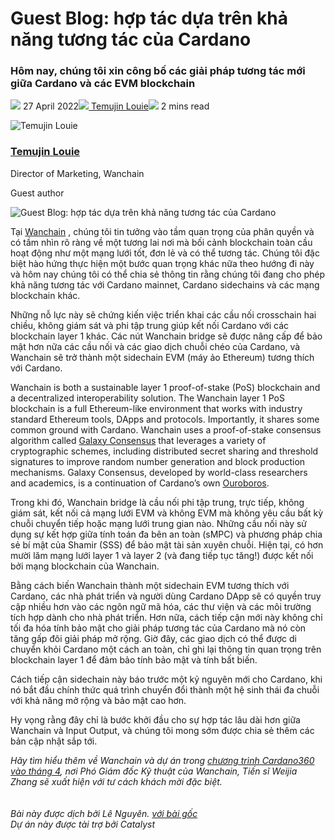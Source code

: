 # Guest Blog: hợp tác dựa trên khả năng tương tác của Cardano

### **Hôm nay, chúng tôi xin công bố các giải pháp tương tác mới giữa Cardano và các EVM blockchain**

![](img/2022-04-27-guest-blog-collaborating-on-cardano-interoperability.002.png) 27 April 2022![](img/2022-04-27-guest-blog-collaborating-on-cardano-interoperability.002.png)[ Temujin Louie](/en/blog/authors/temujin-louie/page-1/)![](img/2022-04-27-guest-blog-collaborating-on-cardano-interoperability.003.png) 2 mins read

![Temujin Louie](img/2022-04-27-guest-blog-collaborating-on-cardano-interoperability.004.jpeg)[](/en/blog/authors/temujin-louie/page-1/)

### [**Temujin Louie**](/en/blog/authors/temujin-louie/page-1/)

Director of Marketing, Wanchain

Guest author

![Guest Blog: hợp tác dựa trên khả năng tương tác của Cardano](img/2022-04-27-guest-blog-collaborating-on-cardano-interoperability.005.jpeg)

Tại [Wanchain](https://www.wanchain.org/) , chúng tôi tin tưởng vào tầm quan trọng của phân quyền và có tầm nhìn rõ ràng về một tương lai nơi mà bối cảnh blockchain toàn cầu hoạt động như một mạng lưới tốt, đơn lẻ và có thể tương tác. Chúng tôi đặc biệt hào hứng thực hiện một bước quan trọng khác nữa theo hướng đi này và hôm nay chúng tôi có thể chia sẻ thông tin rằng chúng tôi đang cho phép khả năng tương tác với Cardano mainnet, Cardano sidechains và các mạng blockchain khác.

Những nỗ lực này sẽ chứng kiến việc triển khai các cầu nối crosschain hai chiều, không giám sát và phi tập trung giúp kết nối Cardano với các blockchain layer 1 khác. Các nút Wanchain bridge sẽ được nâng cấp để bảo mật hơn nữa các cầu nối và các giao dịch chuỗi chéo của Cardano, và Wanchain sẽ trở thành một sidechain EVM (máy ảo Ethereum) tương thích với Cardano.

Wanchain is both a sustainable layer 1 proof-of-stake (PoS) blockchain and a decentralized interoperability solution. The Wanchain layer 1 PoS blockchain is a full Ethereum-like environment that works with industry standard Ethereum tools, DApps and protocols. Importantly, it shares some common ground with Cardano. Wanchain uses a proof-of-stake consensus algorithm called [Galaxy Consensus](https://www.wanchain.org/_files/ugd/9296c5_5205d584ee594e879d4b8b58048b6fac.pdf) that leverages a variety of cryptographic schemes, including distributed secret sharing and threshold signatures to improve random number generation and block production mechanisms. Galaxy Consensus, developed by world-class researchers and academics, is a continuation of Cardano’s own [Ouroboros](https://docs.cardano.org/core-concepts/ouroboros-overview).

Trong khi đó, Wanchain bridge là cầu nối phi tập trung, trực tiếp, không giám sát, kết nối cả mạng lưới EVM và không EVM mà không yêu cầu bất kỳ chuỗi chuyển tiếp hoặc mạng lưới trung gian nào. Những cầu nối này sử dụng sự kết hợp giữa tính toán đa bên an toàn (sMPC) và phương pháp chia sẻ bí mật của Shamir (SSS) để bảo mật tài sản xuyên chuỗi. Hiện tại, có hơn mười lăm mạng lưới layer 1 và layer 2 (và đang tiếp tục tăng!) được kết nối bởi mạng blockchain của Wanchain.

Bằng cách biến Wanchain thành một sidechain EVM tương thích với Cardano, các nhà phát triển và người dùng Cardano DApp sẽ có quyền truy cập nhiều hơn vào các ngôn ngữ mã hóa, các thư viện và các môi trường tích hợp dành cho nhà phát triển. Hơn nữa, cách tiếp cận mới này không chỉ tối đa hóa tính bảo mật cho giải pháp tương tác của Cardano mà nó còn tăng gấp đôi giải pháp mở rộng. Giờ đây, các giao dịch có thể được di chuyển khỏi Cardano một cách an toàn, chỉ ghi lại thông tin quan trọng trên blockchain layer 1 để đảm bảo tính bảo mật và tính bất biến.

Cách tiếp cận sidechain này báo trước một kỷ nguyên mới cho Cardano, khi nó bắt đầu chính thức quá trình chuyển đổi thành một hệ sinh thái đa chuỗi với khả năng mở rộng và bảo mật cao hơn.

Hy vọng rằng đây chỉ là bước khởi đầu cho sự hợp tác lâu dài hơn giữa Wanchain và Input Output, và chúng tôi mong sớm được chia sẻ thêm các bản cập nhật sắp tới.

*Hãy tìm hiểu thêm về Wanchain và dự án trong [chương trình Cardano360 vào tháng 4](https://www.youtube.com/watch?v=b4x5OIy4shU), nơi Phó Giám đốc Kỹ thuật của Wanchain, Tiến sĩ Weijia Zhang sẽ xuất hiện với tư cách khách mời đặc biệt. <br><br><br>Bài này được dịch bởi Lê Nguyên. <a class="_active_edit_href" href="https://iohk.io/en/blog/posts/2022/04/27/guest-blog-collaborating-on-cardano-interoperability/">với bài gốc</a><br><em>Dự án này được tài trợ bởi Catalyst</em>*
